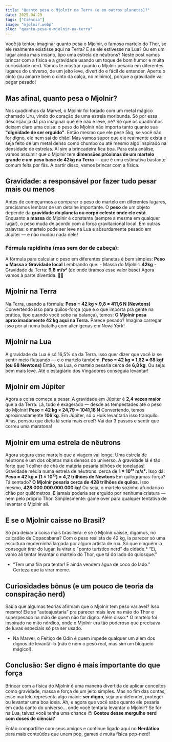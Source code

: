 ```yaml
---
title: "Quanto pesa o Mjolnir na Terra (e em outros planetas)?"
date: 2025-04-29
tags: ["Ciência"]
image: "mjolnir.webp"
slug: "quanto-pesa-o-mjolnir-na-terra"
---
```


Você já tentou imaginar quanto pesa o Mjolnir, o famoso martelo do Thor, se ele realmente existisse aqui na Terra? E se ele estivesse na Lua? Ou em um lugar ainda mais insano, tipo uma estrela de nêutrons? Neste post vamos brincar com a física e a gravidade usando um toque de bom humor e muita curiosidade nerd. Vamos te mostrar quanto o Mjolnir pesaria em diferentes lugares do universo, de um jeito leve, divertido e fácil de entender. Aperte o cinto (ou amarre bem o cinto da calça, no mínimo), porque a gravidade vai pegar pesado!

## Mas afinal, quanto pesa o Mjolnir?

Nos quadrinhos da Marvel, o Mjolnir foi forjado com um metal mágico chamado Uru, vindo do coração de uma estrela moribunda. Só por essa descrição já dá pra imaginar que ele não é leve, né? Só que os quadrinhos deixam claro uma coisa: o peso do Mjolnir não importa tanto quanto sua **"dignidade de ser erguido"**. Então mesmo que ele pese 5kg, se você não for digno, ele nem sai do chão! Mas vamos supor que ele realmente exista e seja feito de um metal denso como chumbo ou até mesmo algo inspirado na densidade de estrelas. Aí sim a brincadeira fica boa. Para esta análise, vamos assumir que o Mjolnir tem **dimensões próximas de um martelo grande e um peso base de 42kg na Terra** — que é uma estimativa bastante comum feita por fãs. A partir disso, vamos brincar com a física.

## Gravidade: a responsável por fazer tudo pesar mais ou menos

Antes de começarmos a comparar o peso do martelo em diferentes lugares, precisamos lembrar de um detalhe importante. O **peso** de um objeto depende da **gravidade do planeta ou corpo celeste onde ele está**. Enquanto a **massa** do Mjolnir é constante (sempre a mesma em qualquer lugar), o peso muda de acordo com a força gravitacional local. Em outras palavras: o martelo pode ser leve na Lua e absurdamente pesado em Júpiter — e não mudou nada nele!

### Fórmula rapidinha (mas sem dor de cabeça):

A fórmula para calcular o peso em diferentes planetas é bem simples: **Peso = Massa x Gravidade local** Lembrando que: - Massa do Mjolnir: **42kg** - Gravidade da Terra: **9,8 m/s²** (de onde tiramos esse valor base) Agora vamos à parte divertida. 🧠🔨

## Mjolnir na Terra

Na Terra, usando a fórmula: **Peso = 42 kg × 9,8 = 411,6 N (Newtons)** Convertendo isso para quilos-força (que é o que importa pra gente na prática, tipo quando você sobe na balança), temos: **O Mjolnir pesa aproximadamente 42 kg aqui na Terra.** Parece pesado? Imagina carregar isso por aí numa batalha com alienígenas em Nova York!

## Mjolnir na Lua

A gravidade da Lua é só 16,5% da da Terra. Isso quer dizer que você ia se sentir meio flutuando — e o martelo também. **Peso = 42 kg × 1,62 = 68 kgf (ou 68 Newtons)** Então, na Lua, o martelo pesaria cerca de **6,8 kg**. Ou seja: bem mais leve. Até o estagiário dos Vingadores conseguia levantar!

## Mjolnir em Júpiter

Agora a coisa começa a pesar. A gravidade em Júpiter é **2,4 vezes maior** que a da Terra. Lá, tudo é exagerado — desde as tempestades até o peso do Mjolnir! **Peso = 42 kg × 24,79 = 1041,18 N** Convertendo, temos aproximadamente **106 kg**. Em Júpiter, só o Hulk levantaria isso tranquilo. Aliás, pensou que dieta lá seria mais cruel? Vai dar 3 passos e sentir que correu uma maratona!

## Mjolnir em uma estrela de nêutrons

Agora segura esse martelo que a viagem vai longe. Uma estrela de nêutrons é um dos objetos mais densos do universo. A gravidade lá é tão forte que 1 colher de chá de matéria pesaria bilhões de toneladas! Gravidade média numa estrela de nêutrons: cerca de **1 × 10¹² m/s².** Isso dá: **Peso = 42 kg × (1 × 10¹²) = 4,2 trilhões de Newtons** Em quilogramas-força? Tá sentado? **O Mjolnir pesaria cerca de 428 trilhões de quilos**. Isso mesmo, **428.000.000.000.000 kg**! Ou seja, o martelo sozinho afundaria o chão por quilômetros. E jamais poderia ser erguido por nenhuma criatura — nem pelo próprio Thor. Simplesmente: game over para qualquer tentativa de levantar o Mjolnir ali.

## E se o Mjolnir caísse no Brasil?

Só pra deixar a coisa mais brasileira: e se o Mjolnir caísse, digamos, no calçadão de Copacabana? Com o peso realista de 42 kg, ia parecer só uma escultura moderninha largada por algum artista de rua. Só que ninguém ia conseguir tirar do lugar. Ia virar o "ponto turístico nerd" da cidade.*   “Ei, vamo ali tentar levantar o martelo do Thor, que tá do lado do quiosque.”
*   “Tem uma fila pra tentar! E ainda vendem água de coco do lado.”
Certeza que ia virar meme.

## Curiosidades bônus (e um pouco de teoria da conspiração nerd)

Sabia que algumas teorias afirmam que o Mjolnir tem peso variável? Isso mesmo! Ele se “autoajustaria” pra parecer mais leve na mão do Thor e superpesado na mão de quem não for digno. Além disso:*   O martelo foi inspirado no mito nórdico, onde o Mjolnir era tão poderoso que precisava de luvas especiais só pra ser usado.
*   Na Marvel, o Feitiço de Odin é quem impede qualquer um além dos dignos de levantá-lo (não é nem o peso real, mas sim um bloqueio mágico!).

## Conclusão: Ser digno é mais importante do que força

Brincar com a física do Mjolnir é uma maneira divertida de aplicar conceitos como gravidade, massa e força de um jeito simples. Mas no fim das contas, esse martelo representa algo maior: **ser digno**, seja pra defender, proteger ou levantar uma boa ideia. Ah, e agora que você sabe quanto ele pesaria em cada canto do universo… onde você tentaria levantar o Mjolnir? Se for na Lua, talvez você tenha uma chance 😉 **Gostou desse mergulho nerd com doses de ciência?** 

Então compartilhe com seus amigos e continue ligado aqui no **Nerdático** para mais conteúdos que unem pop, games e muita física pop-nerd!